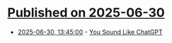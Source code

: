 # [Published on 2025-06-30](index.md)

* [2025-06-30, 13:45:00](https://soylentnews.org/article.pl?sid=25/06/30/020252&from=rss) - [You Sound Like ChatGPT](https://soylentnews.org/article.pl?sid=25/06/30/020252&from=rss)
